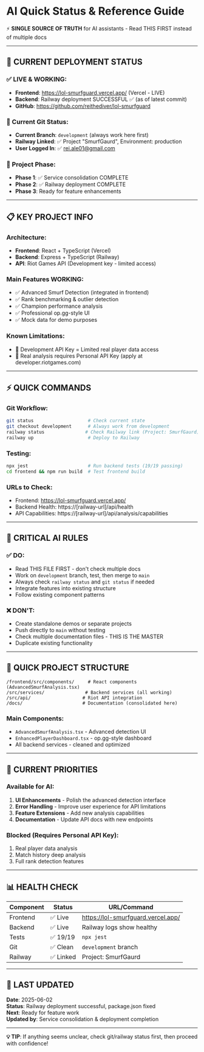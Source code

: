 # AI Quick Status & Reference Guide

⚡ **SINGLE SOURCE OF TRUTH** for AI assistants - Read THIS FIRST instead of multiple docs

---

## 🚀 **CURRENT DEPLOYMENT STATUS**

### **✅ LIVE & WORKING:**
- **Frontend**: https://lol-smurfguard.vercel.app/ (Vercel - LIVE)
- **Backend**: Railway deployment SUCCESSFUL ✅ (as of latest commit)
- **GitHub**: https://github.com/reithediver/lol-smurfguard

### **🔧 Current Git Status:**
- **Current Branch**: `development` (always work here first)
- **Railway Linked**: ✅ Project "SmurfGaurd", Environment: production  
- **User Logged In**: ✅ rei.ale01@gmail.com

### **🎯 Project Phase:**
- **Phase 1**: ✅ Service consolidation COMPLETE
- **Phase 2**: ✅ Railway deployment COMPLETE
- **Phase 3**: Ready for feature enhancements

---

## 📋 **KEY PROJECT INFO**

### **Architecture:**
- **Frontend**: React + TypeScript (Vercel)
- **Backend**: Express + TypeScript (Railway)  
- **API**: Riot Games API (Development key - limited access)

### **Main Features WORKING:**
- ✅ Advanced Smurf Detection (integrated in frontend)
- ✅ Rank benchmarking & outlier detection
- ✅ Champion performance analysis
- ✅ Professional op.gg-style UI
- ✅ Mock data for demo purposes

### **Known Limitations:**
- 🔐 Development API Key = Limited real player data access
- 🎯 Real analysis requires Personal API Key (apply at developer.riotgames.com)

---

## ⚡ **QUICK COMMANDS**

### **Git Workflow:**
```bash
git status                    # Check current state
git checkout development      # Always work from development
railway status               # Check Railway link (Project: SmurfGaurd)
railway up                    # Deploy to Railway
```

### **Testing:**
```bash
npx jest                      # Run backend tests (19/19 passing)
cd frontend && npm run build  # Test frontend build
```

### **URLs to Check:**
- Frontend: https://lol-smurfguard.vercel.app/
- Backend Health: https://[railway-url]/api/health
- API Capabilities: https://[railway-url]/api/analysis/capabilities

---

## 🚨 **CRITICAL AI RULES**

### **✅ DO:**
- Read THIS FILE FIRST - don't check multiple docs
- Work on `development` branch, test, then merge to `main`
- Always check `railway status` and `git status` if needed
- Integrate features into existing structure
- Follow existing component patterns

### **❌ DON'T:**
- Create standalone demos or separate projects
- Push directly to `main` without testing
- Check multiple documentation files - THIS IS THE MASTER
- Duplicate existing functionality

---

## 📁 **QUICK PROJECT STRUCTURE**

```
/frontend/src/components/     # React components (AdvancedSmurfAnalysis.tsx)
/src/services/               # Backend services (all working)
/src/api/                   # Riot API integration
/docs/                      # Documentation (consolidated here)
```

### **Main Components:**
- `AdvancedSmurfAnalysis.tsx` - Advanced detection UI
- `EnhancedPlayerDashboard.tsx` - op.gg-style dashboard  
- All backend services - cleaned and optimized

---

## 🎯 **CURRENT PRIORITIES**

### **Available for AI:**
1. **UI Enhancements** - Polish the advanced detection interface
2. **Error Handling** - Improve user experience for API limitations
3. **Feature Extensions** - Add new analysis capabilities
4. **Documentation** - Update API docs with new endpoints

### **Blocked (Requires Personal API Key):**
1. Real player data analysis
2. Match history deep analysis
3. Full rank detection features

---

## 📊 **HEALTH CHECK**

| Component | Status | URL/Command |
|-----------|--------|-------------|
| Frontend | ✅ Live | https://lol-smurfguard.vercel.app/ |
| Backend | ✅ Live | Railway logs show healthy |
| Tests | ✅ 19/19 | `npx jest` |
| Git | ✅ Clean | `development` branch |
| Railway | ✅ Linked | Project: SmurfGaurd |

---

## 🔄 **LAST UPDATED**

**Date**: 2025-06-02  
**Status**: Railway deployment successful, package.json fixed  
**Next**: Ready for feature work  
**Updated by**: Service consolidation & deployment completion

---

**💡 TIP**: If anything seems unclear, check git/railway status first, then proceed with confidence! 